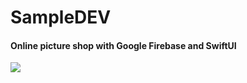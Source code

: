 # SampleDEV
#### Online picture shop with Google Firebase and SwiftUI

![](https://media.giphy.com/media/LnKGiAoOY2MctEERjT/giphy.gif)
